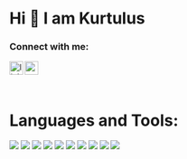# Hi 👋 I am Kurtulus
        
### Connect with me:

[<img align="left" alt="linkedin | LinkedIn" width="24px" src="https://raw.githubusercontent.com/peterthehan/peterthehan/master/assets/linkedin.svg" />][linkedin]
[<img align="left" height="24" width="24" src="https://cdn.jsdelivr.net/npm/simple-icons@v4/icons/gmail.svg" />][gmail]

<br />

[linkedin]: https://www.linkedin.com/in/kurtulusseval/
[gmail]: mailto:kurtulusevaaal@gmail.com
<br />

#  Languages and Tools:
<div>
<img src="https://img.icons8.com/color/100/000000/vue-js.png"/>
<img src="https://img.icons8.com/color/100/000000/javascript--v1.png"/>
<img src="https://img.icons8.com/color/100/000000/nodejs.png"/>
<img src="https://img.icons8.com/color/100/000000/html-5--v1.png"/>
<img src="https://img.icons8.com/color/100/000000/css3.png"/>
<img src="https://img.icons8.com/color/100/000000/bootstrap.png"/>
<img src="https://img.icons8.com/wired/100/000000/postman-api.png"/>
<img src="https://img.icons8.com/color/100/000000/mongodb.png"/>
<img src="https://img.icons8.com/color/100/000000/sass.png"/>
<img src="https://img.icons8.com/color/100/000000/intellij-idea.png"/>
</div>
            

